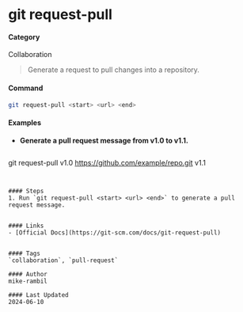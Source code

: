 # git request-pull


#### Category
Collaboration
> Generate a request to pull changes into a repository.


#### Command
```sh
git request-pull <start> <url> <end>
```

#### Examples
- **Generate a pull request message from v1.0 to v1.1.**

  ```sh
git request-pull v1.0 https://github.com/example/repo.git v1.1
```


#### Steps
1. Run `git request-pull <start> <url> <end>` to generate a pull request message.


#### Links
- [Official Docs](https://git-scm.com/docs/git-request-pull)


#### Tags
`collaboration`, `pull-request`

#### Author
mike-rambil

#### Last Updated
2024-06-10
